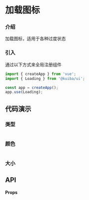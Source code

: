 # 加载图标
### 介绍
加载图标，适用于各种过度状态

### 引入
通过以下方式来全局注册组件

``` js
import { createApp } from 'vue';
import { Loading } from '@kuiba/ui';

const app = createApp();
app.use(Loading);
```

## 代码演示
### 类型
```html

```

### 颜色
```html

```

### 大小

## API
#### Props

